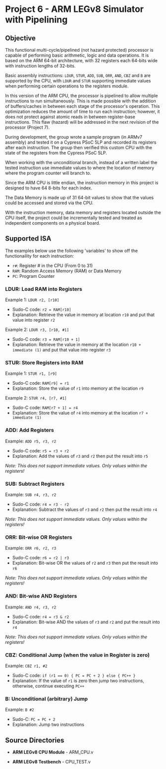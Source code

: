 # Project 6 - ARM LEGv8 Simulator with Pipelining

## Objective

This functional multi-cycle/pipelined (not hazard protected) processor is capable of performing basic arithmetic, logic and data operations. It is based on the ARM 64-bit architecture, with 32 registers each 64-bits wide with instruction lengths of 32-bits. 

Basic assembly instructions: ``LDUR``, ``STUR``, ``ADD``, ``SUB``, ``ORR``, ``AND``, ``CBZ`` and ``B`` are supported by the CPU, with ``LDUR`` and ``STUR`` supporting immediate values when performing certain operations to the registers module.

In this version of the ARM CPU, the processor is pipelined to allow multiple instructions to run simultaneously. This is made possible with the addition of buffers/caches in between each stage of the processor's operation. This optimization reduces the amount of time to run each instruction; however, it does not protect against atomic reads in between register-base instructions. This flaw (hazard) will be addressed in the next revision of the processor (Project 7).

During development, the group wrote a sample program (in ARMv7 assembly) and tested it on a Cypress PSoC 5LP and recorded its registers after each instruction. The group then verified this custom CPU with the state of the registers from the Cypress PSoC 5LP.

When working with the unconditional branch, instead of a written label the tested instruction use immediate values to where the location of memory where the program counter will branch to. 

Since the ARM CPU is little endian, the instruction memory in this project is designed to have 64 8-bits for each index. 

The Data Memory is made up of 31 64-bit values to show that the values could be accessed and stored via the CPU. 

With the instruction memory, data memory and registers located outside the CPU itself, the project could be incrementally tested and treated as independent components on a physical board. 

## Supported ISA

The examples below use the following 'variables' to show off the functionaility for each instruction:

- ``r#``: Register # in the CPU (From 0 to 31)
- ``RAM``: Random Access Memory (RAM) or Data Memory
- ``PC``: Program Counter

### LDUR: Load RAM into Registers

Example 1: ``LDUR r2, [r10]``

- Sudo-C code: ``r2 = RAM[r10]``
- Explanation: Retrieve the value in memory at location ``r10`` and put that value into register ``r2``

Example 2: ``LDUR r3, [r10, #1]``

- Sudo-C code: ``r3 = RAM[r10 + 1]``
- Explanation: Retrieve the value in memory at the location ``r10 + immediate (1)`` and put that value into register ``r3``

### STUR: Store Registers into RAM

Example 1: ``STUR r1, [r9]``

- Sudo-C code: ``RAM[r9] = r1``
- Explanation: Store the value of ``r1`` into memory at the location ``r9``

Example 2: ``STUR r4, [r7, #1]``

- Sudo-C code: ``RAM[r7 + 1] = r4``
- Explanation: Store the value of ``r4`` into memory at the location ``r7 + immediate (1)``

### ADD: Add Registers

Example: ``ADD r5, r3, r2``

- Sudo-C code: ``r5 = r3 + r2``
- Explanation: Add the values of ``r3`` and ``r2`` then put the result into ``r5``

*Note: This does not support immediate values. Only values within the registers!*

### SUB: Subtract Registers

Example: ``SUB r4, r3, r2``

- Sudo-C code: ``r4 = r3 - r2``
- Explanation: Subtract the values of ``r3`` and ``r2``  then put the result into ``r4``

*Note: This does not support immediate values. Only values within the registers!*

### ORR: Bit-wise OR Registers

Example: ``ORR r6, r2, r3``

- Sudo-C code: ``r6 = r2 | r3``
- Explanation: Bit-wise OR the values of ``r2`` and ``r3`` then put the result into ``r6``

*Note: This does not support immediate values. Only values within the registers!*

### AND: Bit-wise AND Registers

Example: ``AND r4, r3, r2``

- Sudo-C code: ``r4 = r3 & r2``
- Explanation: Bit-wise AND the values of ``r3`` and ``r2`` and put the result into ``r4``

*Note: This does not support immediate values. Only values within the registers!*

### CBZ: Conditional Jump (when the value in Register is zero)

Example: ``CBZ r1, #2``

- Sudo-C code: ``if (r1 == 0) { PC = PC + 2 } else { PC++ }``
- Explanation: If the value of ``r1`` is zero then jump two instructions, otherwise, continue executing ``PC++``

### B: Unconditional (arbitrary) Jump

Example: ``B #2``

- Sudo-C: ``PC = PC + 2``
- Explanation: Jump two instructions

## Source Directories

- **ARM LEGv8 CPU Module** - ARM_CPU.v

- **ARM LEGv8 Testbench** - CPU_TEST.v
